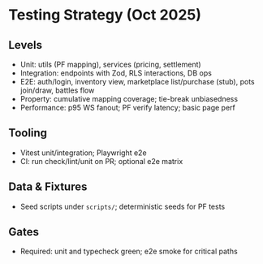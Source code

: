 # Testing Strategy (Oct 2025)

## Levels

- Unit: utils (PF mapping), services (pricing, settlement)
- Integration: endpoints with Zod, RLS interactions, DB ops
- E2E: auth/login, inventory view, marketplace list/purchase (stub), pots join/draw, battles flow
- Property: cumulative mapping coverage; tie-break unbiasedness
- Performance: p95 WS fanout; PF verify latency; basic page perf

## Tooling

- Vitest unit/integration; Playwright e2e
- CI: run check/lint/unit on PR; optional e2e matrix

## Data & Fixtures

- Seed scripts under `scripts/`; deterministic seeds for PF tests

## Gates

- Required: unit and typecheck green; e2e smoke for critical paths
